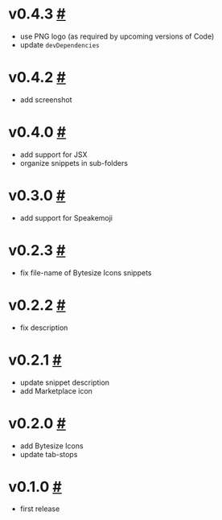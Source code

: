 # v0.4.3 [#](https://github.com/idleberg/vscode-svg-icons/releases/tag/0.4.3)

- use PNG logo (as required by upcoming versions of Code)
- update `devDependencies`

# v0.4.2 [#](https://github.com/idleberg/vscode-svg-icons/releases/tag/0.4.2)

- add screenshot

# v0.4.0 [#](https://github.com/idleberg/vscode-svg-icons/releases/tag/0.4.0)

- add support for JSX
- organize snippets in sub-folders

# v0.3.0 [#](https://github.com/idleberg/vscode-svg-icons/releases/tag/0.3.0)

- add support for Speakemoji

# v0.2.3 [#](https://github.com/idleberg/vscode-svg-icons/releases/tag/0.2.3)

- fix file-name of Bytesize Icons snippets

# v0.2.2 [#](https://github.com/idleberg/vscode-svg-icons/releases/tag/0.2.2)

- fix description

# v0.2.1 [#](https://github.com/idleberg/vscode-svg-icons/releases/tag/0.2.1)

- update snippet description
- add Marketplace icon

# v0.2.0 [#](https://github.com/idleberg/vscode-svg-icons/releases/tag/0.2.0)

- add Bytesize Icons
- update tab-stops

# v0.1.0 [#](https://github.com/idleberg/vscode-svg-icons/releases/tag/0.1.0)

- first release

